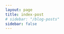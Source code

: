 ```yaml
---
layout: page
title: index-post
# sidebar: "/blog-posts"
sidebar: false
---
```


<script setup>
import { computed } from 'vue'
import  { data }  from '../.vitepress/theme/data/post.data'

const { yearMap,postMap } = data
const yearList = Object.keys(yearMap).sort((a, b) => b - a); // 按年份降序排序
const computedYearMap = computed(()=> {
  let result = {}
  for(let key in yearMap) {
    result[key] = yearMap[key].map(url => postMap[url])
  }
  return result
})
</script>
<div class="max-w-screen-lg w-full px-6 py-8 my-0 mx-auto">
  <div v-for="year in yearList" :key="year">
    <div v-text="year" class="pt-3 pb-2 text-xl font-serif"></div>
    <div v-for="(article, index2) in computedYearMap[year]" :key="index2" class="flex justify-between items-center py-1 pl-6">
        <a v-text="article.title" :href="article.url" class="post-dot overflow-hidden whitespace-nowrap text-ellipsis">
        </a>
        <div v-text="article.date.string" class="pl-4 font-serif whitespace-nowrap" >
        </div>
    </div>
  </div>
</div>